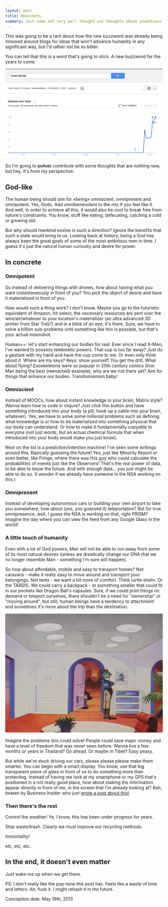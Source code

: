 ```yaml
---
layout: post
title: Moonshots
summary: Just some not very well thought out thoughts about inventions.
---
```


This was going to be a rant about how the new buzzword was already being misused around blogs
for ideas that won't advance humanity in any significant way, but I'd rather not be so bitter.

You can tell that this is a word that's going to stick. A new buzzword for the years to come.

<img src="/resources/2013-06-20-moonshots/moonshots-google-trends.png" />

So I'm going to <s>pollute</s> contribute with some thoughts that are nothing new, but hey, it's
from my perspective.

## God-like

The human being should aim for «being» omniscient, omnipresent and omnipotent. Yes, Gods.
Add omnibenevolent to the mix if you feel like it. And well, in order to achieve all this, it would
also be cool to break free from nature's constraints. You know, stuff like eating, defecating,
catching a cold or growing old.

But why should mankind evolve in such a direction? Ignore the benefits that such a state would
bring to us. Looking back at history, being a God has always been the great goals of some of the
most ambitious men in time. I guess it's just the natural human curiosity and desire for power.

## In concrete

### Omnipotent
So instead of delivering things with drones, how about having what you want instantaneously
in front of you? You pick the object of desire and have it materialized in front of you.

How would such a thing work? I don't know. Maybe you go to the futuristic equivalent
of Amazon, hit select, the necessary resources are sent over the wire/air/whatever to your
location's materializer (an ultra advanced 3D printer from Star Trek?) and in a blink of
an eye, it's there. Sure, we have to solve a billion sub-problems until something like this
is possible, but that's your actual moonshot.

Human++: let's start enhancing our bodies for real. Ever since I read X-Men, I've wanted to possess
telekinetic powers. That cup is too far away? Just do a gesture with my hand and have the cup
come to me. Or even only think about it. Where are my keys? Keys: show yourself! You get the
drill. What about flying? Exoskeletons were so popular in 20th century comics (Iron Man being
the best (reenacted) example), why are we not there yet? Aim for things that enhance our bodies.
Transhumanism baby!

### Omniscient
Instead of MOOCs, how about instant knowledge in your brain, Matrix style? Wanna learn how to
code in clojure? Just click this button and have something introduced into your body (a pill,
hook up a cable into your brain, whatever). Yes, we have to solve some millenial problems such
as defining what knowledge is or how to be materialized into something physical that our body
can understand. Or how to make it fundamentally copyable to everyone (not just words, but an
actual chemical formula that when introduced into your body would make you just know).

Next on the list is a prediction/intention machine! I've seen some writings around this.
Basically guessing the future! Yes, just like Minority Report or even better, like Fringe, where there
was this guy who could calculate the probabilities of events just like the Observers! That's the real
power of data, to be able to know the future. And with enough data... you just might be able to do so.
(I wonder if we already have someone in the NSA working on this.)

### Omnipresent
Instead of developing autonomous cars or building your own airport to take you somewhere,
how about (yes, you guessed it) teleportation? But for true omnipresence, well, I guess
the NSA is working on that, right PRISM? Imagine the day where you can view the feed from
any Google Glass in the world!

### A little touch of humanity
Even with a lot of God powers, Man will not be able to run away from some of its most natural
desires (unless we drastically change our DNA that we no longer resemble Man - something I'm
sure will happen).

So how about affordable, mobile and easy to transport homes? Not caravans - make it really easy
to move around and transport your belongings. Not tents - we want a bit more of comfort.
Think turtle shells. Or the TARDIS. We could carry a backpack - or something smaller that could fit
in our pockets like Dragon Ball's capsules. Sure, if we could print things on demand or teleport
ourselves, there shouldn't be a need for "ownership" or "moving around", but still, human beings
have a tendency to attachment and sometimes it's more about the trip than the destination.

<img src="/resources/2013-06-20-moonshots/dragon-ball-capsule.png" />

Imagine the problems this could solve! People could save major money and have a level of freedom
that was never seen before.  Wanna live a few months or years in Thailand? Go ahead. Or maybe in
Tibet? Easy peasy.

But while we're stuck driving our cars, please please please make them smarter. You can begin with a
smart display. You know, use that big transparent piece of glass in front of us to do something
more than protecting. Instead of having me look at my smartphone or my GPS that's positioned in a
not really good place, how about making the information appear directly in front of me, in the screen
that I'm already looking at? Bah, beaten by Business Insider who just [wrote a post about this!](http://www.businessinsider.com/every-car-should-have-a-head-up-display-2013-6)

### Then there's the rest
Control the weather! Ye, I know, this has been under progress for years.

Stop waste/trash. Clearly we must improve our recycling methods.

Immortality!

etc, etc, etc.


## In the end, it doesn't even matter

Just wake me up when we get there.

PS: I don't really like the pop-tone this post has. Feels like a waste of time and letters. Ah, fuck it.
I might rehash it in the future.

Conception date: May 19th, 2013
